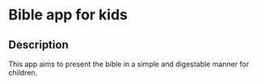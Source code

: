# Bible app for kids

## Description

This app aims to present the bible in a simple and digestable manner for children.